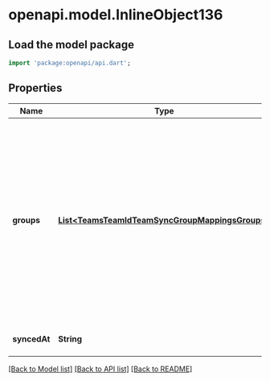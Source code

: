 # openapi.model.InlineObject136

## Load the model package
```dart
import 'package:openapi/api.dart';
```

## Properties
Name | Type | Description | Notes
------------ | ------------- | ------------- | -------------
**groups** | [**List&lt;TeamsTeamIdTeamSyncGroupMappingsGroups&gt;**](TeamsTeamIdTeamSyncGroupMappingsGroups.md) | The IdP groups you want to connect to a GitHub team. When updating, the new &#x60;groups&#x60; object will replace the original one. You must include any existing groups that you don&#39;t want to remove. | [default to []]
**syncedAt** | **String** |  | [optional] [default to null]

[[Back to Model list]](../README.md#documentation-for-models) [[Back to API list]](../README.md#documentation-for-api-endpoints) [[Back to README]](../README.md)


